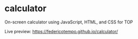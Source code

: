# calculator
 On-screen calculator using JavaScript, HTML, and CSS for TOP

Live preview: https://federicotempo.github.io/calculator/
